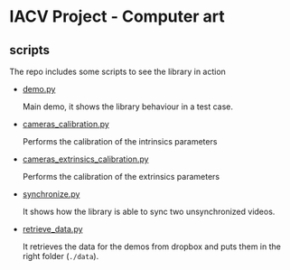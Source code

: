 # IACV Project - Computer art

## scripts

The repo includes some scripts to see the library in action

- [demo.py](./scripts/demo.py)

	Main demo, it shows the library behaviour in a test case.

- [cameras_calibration.py](./scripts/cameras_calibration.py)

	Performs the calibration of the intrinsics parameters

- [cameras_extrinsics_calibration.py](./scripts/cameras_extrinsics_calibration.py)

	Performs the calibration of the extrinsics parameters

- [synchronize.py](./scripts/synchronize.py)

	It shows how the library is able to sync two unsynchronized videos.

- [retrieve_data.py](./scripts/retrieve_data.py)

	It retrieves the data for the demos from dropbox and puts them in the right folder (`./data`).

